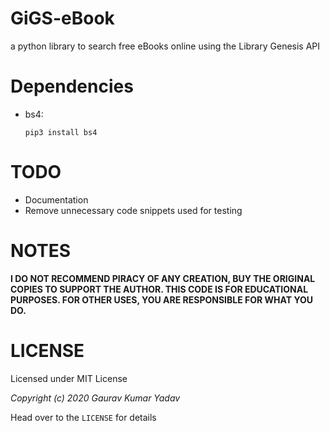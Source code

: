 # GiGS-eBook
a python library to search free eBooks online using the Library Genesis API

# Dependencies
* bs4:

    `pip3 install bs4`

# TODO
* Documentation
* Remove unnecessary code snippets used for testing

# NOTES
**I DO NOT RECOMMEND PIRACY OF ANY CREATION, BUY THE ORIGINAL COPIES TO SUPPORT THE AUTHOR. THIS CODE IS FOR EDUCATIONAL PURPOSES. FOR OTHER USES, YOU ARE RESPONSIBLE FOR WHAT YOU DO.**

# LICENSE
Licensed under MIT License

*Copyright (c) 2020 Gaurav Kumar Yadav*

Head over to the `LICENSE` for details